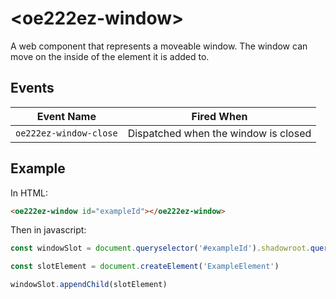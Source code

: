 # &lt;oe222ez-window&gt;

A web component that represents a moveable window. The window can move on the inside of the element it is added to.


## Events

| Event Name               | Fired When                        |
| ------------------------ | --------------------------------- |
| `oe222ez-window-close`   | Dispatched when the window is closed                 |


## Example

In HTML:
```html
<oe222ez-window id="exampleId"></oe222ez-window>
```
Then in javascript:
```javascript
const windowSlot = document.queryselector('#exampleId').shadowroot.queryselector('#windowSlot')

const slotElement = document.createElement('ExampleElement')

windowSlot.appendChild(slotElement)
```